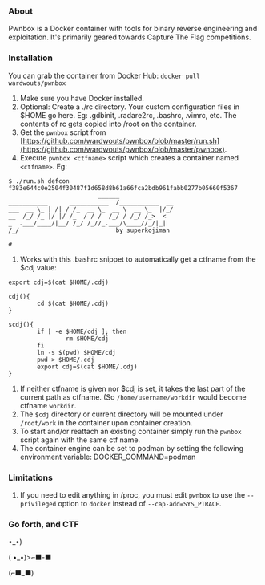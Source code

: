 ### About
Pwnbox is a Docker container with tools for binary reverse engineering and exploitation. It's primarily geared towards Capture The Flag competitions.

### Installation
You can grab the container from Docker Hub: `docker pull wardwouts/pwnbox`
 1. Make sure you have Docker installed.
 1. Optional: Create a ./rc directory. Your custom configuration files in $HOME go here. Eg: .gdbinit, .radare2rc, .bashrc, .vimrc, etc. The contents of rc gets copied into /root on the container.
 1. Get the `pwnbox` script from [https://github.com/wardwouts/pwnbox/blob/master/run.sh](https://github.com/wardwouts/pwnbox/blob/master/pwnbox).
 1. Execute `pwnbox <ctfname>` script which creates a container named `<ctfname>`. Eg:
```
$ ./run.sh defcon
f383e644c0e2504f30487f1d658d8b61a66fca2bdb961fabb0277b05660f5367
                         ______
___________      ___________  /___________  __
___  __ \_ | /| / /_  __ \_  __ \  __ \_  |/_/
__  /_/ /_ |/ |/ /_  / / /  /_/ / /_/ /_>  <
_  .___/____/|__/ /_/ /_//_.___/\____//_/|_|
/_/                           by superkojiman

#
```
 1. Works with this .bashrc snippet to automatically get a ctfname from the $cdj value:
```
export cdj=$(cat $HOME/.cdj)

cdj(){
        cd $(cat $HOME/.cdj)
}

scdj(){
        if [ -e $HOME/cdj ]; then
                rm $HOME/cdj
        fi
        ln -s $(pwd) $HOME/cdj
        pwd > $HOME/.cdj
        export cdj=$(cat $HOME/.cdj)
}
```
 1. If neither ctfname is given nor $cdj is set, it takes the last part of the current path as ctfname. (So `/home/username/workdir` would become ctfname `workdir`.
 2. The `$cdj` directory or current directory will be mounted under `/root/work` in the container upon container creation.
 3. To start and/or reattach an existing container simply run the `pwnbox` script again with the same ctf name.
 4. The container engine can be set to podman by setting the following environment variable:
        DOCKER_COMMAND=podman

### Limitations
 1. If you need to edit anything in /proc, you must edit `pwnbox` to use the `--privileged` option to `docker` instead of `--cap-add=SYS_PTRACE`.

### Go forth, and CTF
•_•)

( •_•)>⌐■-■

(⌐■_■)
